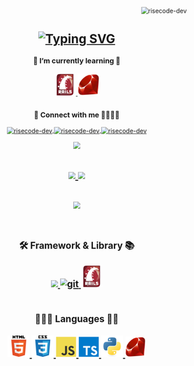
<!--
### Hi there 👋

**CardosoTony/CardosoTony** is a ✨ _special_ ✨ repository because its `README.md` (this file) appears on your GitHub profile.

Here are some ideas to get you started:

- 🔭 I’m currently working on ...
- 🌱 I’m currently learning ...
- 👯 I’m looking to collaborate on ...
- 🤔 I’m looking for help with ...
- 💬 Ask me about ...
- 📫 How to reach me: ...
- 😄 Pronouns: ...
- ⚡ Fun fact: ...
-->

<p align="right">
  <img src="https://komarev.com/ghpvc/?username=CardosoTony&label=Profile%20views&color=FF0077&style=flat" alt="risecode-dev" />
</p>

<h1 align="center">
  <a href=""><img src="https://readme-typing-svg.demolab.com?font=Fira+Code&weight=700&size=50&duration=2000&pause=1000&color=FF00CC&center=true&vCenter=true&width=500&height=70&lines=Hello+World!+👋🏻;I'm+Tony+😊" alt="Typing SVG" /></a>
</h1>

<h3 align="center">
    🌱 I’m currently learning 🥰
    <br><br>
    <a href="https://rubyonrails.org" target="_blank" rel="noreferrer">
      <img src="https://raw.githubusercontent.com/devicons/devicon/master/icons/rails/rails-original-wordmark.svg" alt="rails" width="50"/>
    </a>
    <a href="https://www.ruby-lang.org/en/" target="_blank" rel="noreferrer">
      <img src="https://raw.githubusercontent.com/devicons/devicon/master/icons/ruby/ruby-original.svg" alt="ruby" width="50"/>
    </a>
</h3>

##

<h3 align="center">🔗 Connect with me 🫱🏻‍🫲🏻</h3>
<p align="center">
  <a href="https://instagram.com/risecode" target="blank">
    <img align="center" src="https://raw.githubusercontent.com/rahuldkjain/github-profile-readme-generator/master/src/images/icons/Social/instagram.svg" alt="risecode-dev" height="30" width="40" />
  </a>
  <a href="https://linkedin.com/in/tonycardoso" target="blank">
    <img align="center" src="https://raw.githubusercontent.com/rahuldkjain/github-profile-readme-generator/master/src/images/icons/Social/linked-in-alt.svg" alt="risecode-dev" height="30" width="40" />
  </a>
  <a href="https://stackoverflow.com/users/22393696/tony-cardoso" target="blank">
    <img align="center" src="https://raw.githubusercontent.com/rahuldkjain/github-profile-readme-generator/master/src/images/icons/Social/stack-overflow.svg" alt="risecode-dev" height="30" width="40" />
  </a>
  <br><br>
  <a href="mailto:eng.tonyalc@gmail.com">
    <img src="https://img.shields.io/badge/Gmail-333333?style=for-the-badge&logo=gmail&logoColor=F00" />
  </a>
</p>

<h1 align="center">
  <a href="https://github.com/CardosoTony/github-readme-stats">
    <img height=175 align="center" src="https://github-readme-stats.vercel.app/api?username=CardosoTony&show_icons=true&rank_icon=github&theme=midnight-purple&text_bold=true&text_color=00FF00&hide_border=true&border_radius=20" />
  </a>  
  <a href="https://github.com/CardosoTony/convoychat">
    <img width=400 align="center" src="https://github-readme-stats.vercel.app/api/top-langs?username=CardosoTony&layout=compact&theme=midnight-purple&langs_count=7&card_width=320&text_color=00FF00&hide_border=true&border_radius=20&hide_progress=false" />
  </a>
  <br><br>
  <a>
    <img height=170 align="center" src="https://github-readme-streak-stats.herokuapp.com/?user=CardosoTony&theme=midnight-purple&hide_border=true&border_radius=20&text_color=00FF00" />
  </a>
  <br><br>
</h1>

<div>
  <h2 align="center">🛠️ Framework & Library 📚
  <br><br>
    <a href="">
      <img src="https://skillicons.dev/icons?i=github" />
    </a>
    <a href="https://git-scm.com/" target="_blank" rel="noreferrer">
      <img src="https://www.vectorlogo.zone/logos/git-scm/git-scm-icon.svg" alt="git" width="48"/>
    </a>
    <a href="https://rubyonrails.org" target="_blank" rel="noreferrer">
      <img src="https://raw.githubusercontent.com/devicons/devicon/master/icons/rails/rails-original-wordmark.svg" alt="rails" width="50"/>
    </a>
    <br><br>
  </h2>
  
  <h2 align="center">👨🏻‍💻 Languages 🫶🏻
    <br><br>
    <a href="https://www.w3.org/html/" target="_blank" rel="noreferrer">
      <img src="https://raw.githubusercontent.com/devicons/devicon/master/icons/html5/html5-original-wordmark.svg" alt="html5" width="50"/>
    </a>
    <a href="https://www.w3schools.com/css/" target="_blank" rel="noreferrer">
      <img src="https://raw.githubusercontent.com/devicons/devicon/master/icons/css3/css3-original-wordmark.svg" alt="css3" width="50"/>
    </a>
    <a href="https://developer.mozilla.org/en-US/docs/Web/JavaScript" target="_blank" rel="noreferrer">
      <img src="https://raw.githubusercontent.com/devicons/devicon/master/icons/javascript/javascript-original.svg" alt="javascript" width="47"/>
    </a>
    <a href="https://www.typescriptlang.org/" target="_blank" rel="noreferrer">
      <img src="https://raw.githubusercontent.com/devicons/devicon/master/icons/typescript/typescript-original.svg" alt="typescript" width="47"/>
    </a>
    <a href="https://www.python.org" target="_blank" rel="noreferrer">
      <img src="https://raw.githubusercontent.com/devicons/devicon/master/icons/python/python-original.svg" alt="python" width="50"/>
    </a>
    <a href="https://www.ruby-lang.org/en/" target="_blank" rel="noreferrer">
      <img src="https://raw.githubusercontent.com/devicons/devicon/master/icons/ruby/ruby-original.svg" alt="ruby" width="47"/>
    </a>
    <br><br>
  </h2>
</div>
